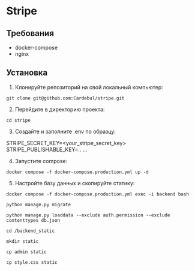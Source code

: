 # Stripe


## Требования


- docker-compose
- nginx

## Установка

1. Клонируйте репозиторий на свой локальный компьютер:

```
git clone git@github.com:Cardebul/stripe.git
```

2. Перейдите в директорию проекта:

```
cd stripe
```

3. Создайте и заполните .env по образцу:

STRIPE_SECRET_KEY=<your_stripe_secret_key>
STRIPE_PUBLISHABLE_KEY=..
...

4. Запустите compose:

```
docker compose -f docker-compose.production.yml up -d
```

5. Настройте базу данных и скопируйте статику:

```
docker compose -f docker-compose.production.yml exec -i backend bash
```

```
python manage.py migrate
```


```
python manage.py loaddata --exclude auth.permission --exclude contenttypes db.json
```


```
cd /backend_static
```


```
mkdir static
```

```
cp admin static
```


```
cp style.css static
```


